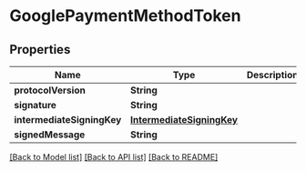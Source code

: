 # GooglePaymentMethodToken

## Properties
Name | Type | Description | Notes
------------ | ------------- | ------------- | -------------
**protocolVersion** | **String** |  | [optional] 
**signature** | **String** |  | [optional] 
**intermediateSigningKey** | [**IntermediateSigningKey**](IntermediateSigningKey.md) |  | [optional] 
**signedMessage** | **String** |  | [optional] 

[[Back to Model list]](../README.md#documentation-for-models) [[Back to API list]](../README.md#documentation-for-api-endpoints) [[Back to README]](../README.md)


